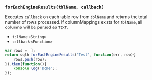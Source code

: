 ### ``forEachEngineResults(tblName, callback)``
Executes ``callback`` on each table row from ``tblName`` and returns the total number of rows processed. If columnMappings exists for `tblName`, all columns will be parsed as `TEXT`.
- `tblName` `<String>`
- `callback` `<Function>`

```js
var rows = [];
return sqlh.forEachEngineResults('Test', function(err, row){
	rows.push(row);
}).then(function(){
	console.log('Done');
});
```